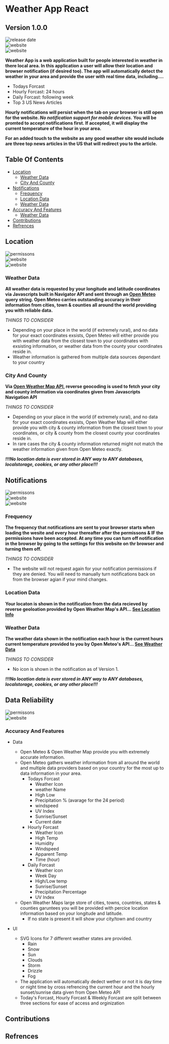 # Weather App React
## Version 1.0.0
<img src="https://img.shields.io/badge/Release-April 10, 2023-orange?style=for-the-badge&logo=react" alt="release date" /><br />
<img src="https://img.shields.io/badge/Web-Visit Site-violet?style=for-the-badge&logo=appveyor" alt="website" /><br />
<img src="https://img.shields.io/badge/License-MIT-indigo?style=for-the-badge&logo=opensourceinitiative" alt="website" /><br />

<p><b>Weather App is a web application built for people interested in weather in there local area. In this application a user will allow their location and browser 
notification (if desired too). The app will automatically detect the weather in your area
and provide the user with real time data, including....</b></p>

<ul>
<li>Todays Forcast</li>
<li>Hourly Forcast: 24 hours</li>
<li>Daily Forcast: following week</li>
<li>Top 3 US News Articles</li>
</ul>

<p><b>Hourly notifications will persist when the tab on your browser is still open for the website. <i>No notification support for mobile devices.</i> You will be promted to accept notifications first. If accepted, it will display the current temperature of the hour in your area.</b></p>

<p><b>For an added touch to the website as any good weather site would include are three top news articles in the US that will redirect you to the article.</b></p>

## Table Of Contents
* <a href="#location">Location</a>
    * <a href="#weather-data">Weather Data</a>
    * <a href="#city-and-county">City And County</a>
* <a href="#notifications">Notifications</a>
    * <a href="#frequency">Frequency</a>
    * <a href="#location-data">Location Data</a>
    * <a href="#weather-data">Weather Data</a>
* <a href="#accuracy-and-features">Accuracy And Features</a>
    * <a href="#weather-data">Weather Data</a>
* <a href="#contributions">Contributions</a>
* <a href="#refrences">Refrences</a>

## Location
<img src="https://img.shields.io/badge/Permissons-Requested-green?style=flat&logo=appveyor" alt="permissons" /><br />
<img src="https://img.shields.io/badge/Saftey-10/10-green?style=flat&logo=appveyor" alt="website" /><br />
<img src="https://img.shields.io/badge/User Data Storage-Prohibited-green?style=flat&logo=databricks" alt="website" /><br />

### Weather Data
<p><b>All weather data is requested by your longitude and latitude coordinates via Javascripts built in Navigator API and sent through an <a href="https://open-meteo.com/en/docs">Open Meteo</a> query string. Open Meteo carries outstanding accuracy in their information from cities, town & counties all around the world providing you with reliable data.</b></p>

<p><i>THINGS TO CONSIDER</i></p>

<ul>
<li>Depending on your place in the world (if extremely rural), and no data for your exact coordinates exsists, Open Meteo will either provide you with weather data from the closest town to your coordinates with exsisting information, or weather data from the county your coordinates reside in.</li>
<li>Weather information is gathered from multiple data sources dependant to your country</li>
</ul>

### City And County

<p><b>Via <a href="https://openweathermap.org/api">Open Weather Map API</a>, reverse geocoding is used to fetch your city and county information via coordinates given from Javascripts Navigation API</b></p>

<p><i>THINGS TO CONSIDER</i></p>

<ul>
<li>Depending on your place in the world (if extremely rural), and no data for your exact coordinates exsists, Open Weather Map will either provide you with city & county information from the closest town to your coordinates, or city & county from the closest county your coordinates reside in.</li>
<li>In rare cases the city & county information returned might not match the weather information given from Open Meteo exactly.</li>
</ul>

***!!!No location data is ever stored in ANY way to ANY databases, localstorage, cookies, or any other place!!!***

## Notifications
<img src="https://img.shields.io/badge/Permissons-Requested-green?style=flat&logo=appveyor" alt="permissons" /><br />
<img src="https://img.shields.io/badge/Saftey-10/10-green?style=flat&logo=appveyor" alt="website" /><br />
<img src="https://img.shields.io/badge/Frequency-Every Hour-yellow?style=flat&logo=appveyor" alt="website" /><br />

### Frequency
<p><b>The frequency that notifications are sent to your browser starts when loading the wesite and every hour thereafter after the permissons & IF the permissions have been accepted. At any time you can turn off notification in the browser by going to the settings for this website on thr browser and turning them off.</b></p>

<p><i>THINGS TO CONSIDER</i></p>

<ul>
<li>The website will not request again for your notification permissions if they are denied. You will need to manually turn notifications back on from the browser agian if your mind changes.</li>
</ul>

### Location Data
<p><b>Your locaton is shown in the notification from the data recieved by reverse geoloation provided by Open Weather Map's API... <a href="#location">See Location Info</a></b></p>

### Weather Data
<p><b>The weather data shown in the notification each hour is the current hours current temperature provided to you by Open Meteo's API... <a href="#weather-data">See Weather Data</a></b></p>

<p><i>THINGS TO CONSIDER</i></p>

<ul>
<li>No icon is shown in the notification as of Version 1.</li>
</ul>

***!!!No location data is ever stored in ANY way to ANY databases, localstorage, cookies, or any other place!!!***

## Data Reliability
<img src="https://img.shields.io/badge/Accurancy-8/10-green?style=flat&logo=appveyor" alt="permissons" /><br />
<img src="https://img.shields.io/badge/UI-8/10-green?style=flat&logo=uikit" alt="website" /><br />

### Accuracy And Features

* Data
    * Open Meteo & Open Weather Map provide you with extremely accurate information. 
    * Open Meteo gathers weather information from all around the world and multiple data providers based on your country for the most up to data information in your area. 
        * Todays Forcast
            * Weather Icon
            * weather Name
            * High Low
            * Precipitation % (avarage for the 24 period)
            * windspeed
            * UV Index
            * Sunrise/Sunset
            * Current date
        * Hourly Forcast
            * Weather Icon
            * High Temp
            * Humidity
            * Windspeed
            * Apparent Temp
            * Time (hour)
        * Daily Forcast
            * Weather icon
            * Week Day
            * High/Low temp
            * Sunrise/Sunset
            * Precipitation Percentage
            * UV Index
    * Open Weather Maps large store of cities, towns, countries, states & counties garuntees you will be provided with percice location information based on your longitude and latitude. 
        * If no state is present it will show your city/town and country
        
* UI
    * SVG Icons for 7 different weather states are provided. 
        * Rain
        * Snow 
        * Sun
        * Clouds
        * Storm
        * Drizzle
        * Fog
    * The application will automatically dedect wether or not it is day time or night time by cross refrencing the current hour and the hourly sunset/sunrise data given from Open Meteo API
    * Today's Forcast, Hourly Forcast & Weekly Forcast are split between three sections for ease of access and orginization

## Contributions

## Refrences

<p><b></b></p>

